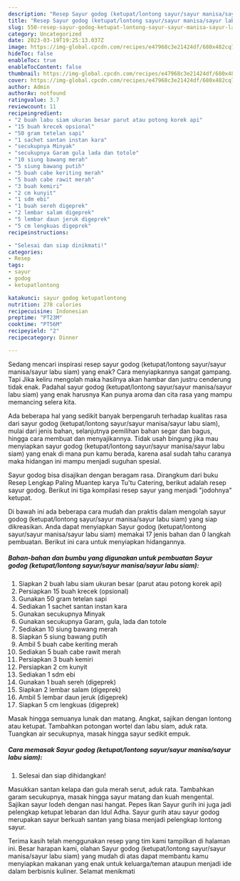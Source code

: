 ```yaml
---
description: "Resep Sayur godog (ketupat/lontong sayur/sayur manisa/sayur labu siam) yang Enak, Buat Buka Puasa}"
title: "Resep Sayur godog (ketupat/lontong sayur/sayur manisa/sayur labu siam) yang Enak, Buat Buka Puasa}"
slug: 550-resep-sayur-godog-ketupat-lontong-sayur-sayur-manisa-sayur-labu-siam-yang-enak-buat-buka-puasa
category: Uncategorized
date: 2023-03-19T19:25:13.037Z
image: https://img-global.cpcdn.com/recipes/e47968c3e21424df/680x482cq70/sayur-godog-ketupatlontong-sayursayur-manisasayur-labu-siam-foto-resep-utama.jpg
hideToc: false
enableToc: true
enableTocContent: false
thumbnail: https://img-global.cpcdn.com/recipes/e47968c3e21424df/680x482cq70/sayur-godog-ketupatlontong-sayursayur-manisasayur-labu-siam-foto-resep-utama.jpg
cover: https://img-global.cpcdn.com/recipes/e47968c3e21424df/680x482cq70/sayur-godog-ketupatlontong-sayursayur-manisasayur-labu-siam-foto-resep-utama.jpg
author: Admin
authorAv: notfound
ratingvalue: 3.7
reviewcount: 11
recipeingredient:
- "2 buah labu siam ukuran besar parut atau potong korek api"
- "15 buah krecek opsional"
- "50 gram tetelan sapi"
- "1 sachet santan instan kara"
- "secukupnya Minyak"
- "secukupnya Garam gula lada dan totole"
- "10 siung bawang merah"
- "5 siung bawang putih"
- "5 buah cabe keriting merah"
- "5 buah cabe rawit merah"
- "3 buah kemiri"
- "2 cm kunyit"
- "1 sdm ebi"
- "1 buah sereh digeprek"
- "2 lembar salam digeprek"
- "5 lembar daun jeruk digeprek"
- "5 cm lengkuas digeprek"
recipeinstructions:

- "Selesai dan siap dinikmati!"
categories:
- Resep
tags:
- sayur
- godog
- ketupatlontong

katakunci: sayur godog ketupatlontong 
nutrition: 278 calories
recipecuisine: Indonesian
preptime: "PT23M"
cooktime: "PT56M"
recipeyield: "2"
recipecategory: Dinner

---
```



Sedang mencari inspirasi resep sayur godog (ketupat/lontong sayur/sayur manisa/sayur labu siam) yang enak? Cara menyiapkannya sangat gampang. Tapi Jika keliru mengolah maka hasilnya akan hambar dan justru cenderung tidak enak. Padahal sayur godog (ketupat/lontong sayur/sayur manisa/sayur labu siam) yang enak harusnya Kan punya aroma dan cita rasa yang mampu memancing selera kita.


Ada beberapa hal yang sedikit banyak berpengaruh terhadap kualitas rasa dari sayur godog (ketupat/lontong sayur/sayur manisa/sayur labu siam), mulai dari jenis bahan, selanjutnya pemilihan bahan segar dan bagus, hingga cara membuat dan menyajikannya. Tidak usah bingung jika mau menyiapkan sayur godog (ketupat/lontong sayur/sayur manisa/sayur labu siam) yang enak di mana pun kamu berada, karena asal sudah tahu caranya maka hidangan ini mampu menjadi suguhan spesial.

Sayur godog bisa disajikan dengan beragam rasa. Dirangkum dari buku Resep Lengkap Paling Muantep karya Tu&#39;tu Catering, berikut adalah resep sayur godog. Berikut ini tiga kompilasi resep sayur yang menjadi &#34;jodohnya&#34; ketupat.


Di bawah ini ada beberapa cara mudah dan praktis dalam mengolah sayur godog (ketupat/lontong sayur/sayur manisa/sayur labu siam) yang siap dikreasikan. Anda dapat menyiapkan Sayur godog (ketupat/lontong sayur/sayur manisa/sayur labu siam) memakai 17 jenis bahan dan 0 langkah pembuatan. Berikut ini cara untuk menyiapkan hidangannya.

<!--inarticleads1-->

##### Bahan-bahan dan bumbu yang digunakan untuk pembuatan Sayur godog (ketupat/lontong sayur/sayur manisa/sayur labu siam):

1. Siapkan 2 buah labu siam ukuran besar (parut atau potong korek api)
1. Persiapkan 15 buah krecek (opsional)
1. Gunakan 50 gram tetelan sapi
1. Sediakan 1 sachet santan instan kara
1. Gunakan secukupnya Minyak
1. Gunakan secukupnya Garam, gula, lada dan totole
1. Sediakan 10 siung bawang merah
1. Siapkan 5 siung bawang putih
1. Ambil 5 buah cabe keriting merah
1. Sediakan 5 buah cabe rawit merah
1. Persiapkan 3 buah kemiri
1. Persiapkan 2 cm kunyit
1. Sediakan 1 sdm ebi
1. Gunakan 1 buah sereh (digeprek)
1. Siapkan 2 lembar salam (digeprek)
1. Ambil 5 lembar daun jeruk (digeprek)
1. Siapkan 5 cm lengkuas (digeprek)


Masak hingga semuanya lunak dan matang. Angkat, sajikan dengan lontong atau ketupat. Tambahkan potongan wortel dan labu siam, aduk rata. Tuangkan air secukupnya, masak hingga sayur sedikit empuk. 

<!--inarticleads2-->

##### Cara memasak Sayur godog (ketupat/lontong sayur/sayur manisa/sayur labu siam):


1. Selesai dan siap dihidangkan!

Masukkan santan kelapa dan gula merah serut, aduk rata. Tambahkan garam secukupnya, masak hingga sayur matang dan kuah mengental. Sajikan sayur lodeh dengan nasi hangat. Pepes Ikan Sayur gurih ini juga jadi pelengkap ketupat lebaran dan Idul Adha. Sayur gurih atau sayur godog merupakan sayur berkuah santan yang biasa menjadi pelengkap lontong sayur. 

Terima kasih telah menggunakan resep yang tim kami tampilkan di halaman ini. Besar harapan kami, olahan Sayur godog (ketupat/lontong sayur/sayur manisa/sayur labu siam) yang mudah di atas dapat membantu kamu menyiapkan makanan yang enak untuk keluarga/teman ataupun menjadi ide dalam berbisnis kuliner. Selamat menikmati
